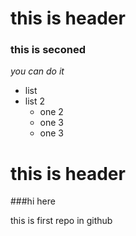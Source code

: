 # this is header	
### this is seconed
*you can do it*

* list
* list 2
	* one 2
	* one 3
	* one 3
# this is header
###hi here  

this is first repo in github
